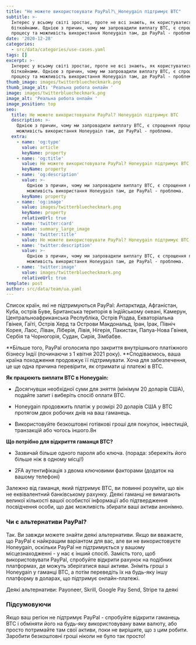 ```yaml
---
title: "Не можете використовувати PayPal?\_Honeygain підтримує BTC"
subtitle: >-
  Інтерес у всьому світі зростає, проте не всі знають, як користуватися
  біткойнами. Однією з причин, чому ми запровадили виплату BTC, є спрощення
  процесу та можливість використання Honeygain там, де PayPal - проблема.
date: '2020-12-28'
categories:
  - src/data/categories/use-cases.yaml
tags: []
excerpt: >-
  Інтерес у всьому світі зростає, проте не всі знають, як користуватися
  біткойнами. Однією з причин, чому ми запровадили виплату BTC, є спрощення
  процесу та можливість використання Honeygain там, де PayPal - проблема.
thumb_image: images/twitterbluecheckmark.png
thumb_image_alt: 'Реальна робота онлайн '
image: images/twitterbluecheckmark.png
image_alt: 'Реальна робота онлайн '
image_position: top
seo:
  title: Не можете використовувати PayPal? Honeygain підтримує BTC
  description: >-
    Однією з причин, чому ми запровадили виплату BTC, є спрощення процесу та
    можливість використання Honeygain там, де PayPal - проблема.
  extra:
    - name: 'og:type'
      value: article
      keyName: property
    - name: 'og:title'
      value: Не можете використовувати PayPal? Honeygain підтримує BTC
      keyName: property
    - name: 'og:description'
      value: >-
        Однією з причин, чому ми запровадили виплату BTC, є спрощення процесу та
        можливість використання Honeygain там, де PayPal - проблема.
      keyName: property
    - name: 'og:image'
      value: images/twitterbluecheckmark.png
      keyName: property
      relativeUrl: true
    - name: 'twitter:card'
      value: summary_large_image
    - name: 'twitter:title'
      value: Не можете використовувати PayPal? Honeygain підтримує BTC
    - name: 'twitter:description'
      value: >-
        Однією з причин, чому ми запровадили виплату BTC, є спрощення процесу та
        можливість використання Honeygain там, де PayPal - проблема.
    - name: 'twitter:image'
      value: images/twitterbluecheckmark.png
      relativeUrl: true
template: post
author: src/data/team/ua.yaml
---
```

Список країн, які не підтримуються PayPal: Антарктида, Афганістан, Куба, острів Буве, Британська територія в Індійському океані, Камерун, Центральноафриканська Республіка, Острів Різдва, Екваторіальна Гвінея, Гаїті, Острів Херд та Острови Макдональд, Іран, Ірак, Північ Корея, Лаос, Ліван, Ліберія, Лівія, Нігерія, Пакистан, Папуа-Нова Гвінея, Сербія та Чорногорія, Судан, Сирія, Зімбабве.

\*\*Більше того, PayPal оголосила про закриття внутрішнього платіжного бізнесу Індії (починаючи з 1 квітня 2021 року). \*\*Сподіваємось, ваша країна походження продовжує її підтримувати. Хоча для забезпечення, це ще одна причина перевірити, як отримати ці платежі в BTC.

**Як працюють виплати BTC в Honeygain:**

*   Досягнувши необхідної суми для зняття (мінімум 20 доларів США), подайте запит і виберіть спосіб оплати BTC.

*   Honeygain продовжить платіж у розмірі 20 доларів США у BTC протягом двох робочих днів на ваш гаманець.

*   Використовуйте безкоштовні готівкові гроші для покупок, інвестицій, транзакцій або чогось іншого.8н

**Що потрібно для відкриття гаманця BTC?**

*   Зазвичай більше одного пароля або ключа. (порада: збережіть його більше ніж в одному місці!)

*   2FA аутентифікація з двома ключовими факторами (додаток на вашому телефоні)

Залежно від гаманця, який підтримує BTC, ви повинні розуміти, що він не еквівалентний банківському рахунку. Деякі гаманці не вимагають великої кількості вашої особистої інформації або підтвердження посвідчення особи, що дає можливість збирати ваші активи анонімно.

### Чи є альтернативи PayPal?

Так. Ви завжди можете знайти деякі альтернативи. Якщо ви вважаєте, що PayPal є найкращим варіантом для вас, але ви не використовуєте Honeygain, оскільки PayPal не підтримується у вашому місцезнаходженні - у нас є інший спосіб. Замість того, щоб використовувати PayPal, спробуйте відкрити рахунок на подібних платформах, де можуть зберігатися ваші активи. Зніміть гроші з Honeygain у гаманці BTC, а потім переведіть їх на будь-яку іншу платформу в доларах, що підтримує онлайн-платежі.

Деякі альтернативи: Payoneer, Skrill, Google Pay Send, Stripe та деякі

### Підсумовуючи

Якщо ваш регіон не підтримує PayPal - спробуйте відкрити гаманець BTC і обміняти його на будь-яку використовувану вами валюту, або просто потримайте там свої активи, поки не вирішите, що з цим робити. Заробити безкоштовні гроші ніколи не було так просто!
